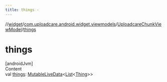 ```yaml
---
title: things -
---
```

//[widget](../../index.md)/[com.uploadcare.android.widget.viewmodels](../index.md)/[UploadcareChunkViewModel](index.md)/[things](things.md)



# things  
[androidJvm]  
Content  
val [things](things.md): [MutableLiveData](https://developer.android.com/reference/kotlin/androidx/lifecycle/MutableLiveData.html)<[List](https://kotlinlang.org/api/latest/jvm/stdlib/kotlin.collections/-list/index.html)<[Thing](../../com.uploadcare.android.widget.data/-thing/index.md)>>  



